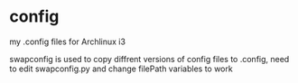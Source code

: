 # config

my .config files for Archlinux i3

swapconfig is used to copy diffrent versions of config files to .config,
need to edit swapconfig.py and change filePath variables to work
